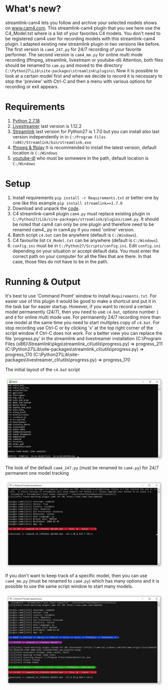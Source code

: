 What's new?
===========
streamlink-cam4 lets you follow and archive your selected models shows on www.cam4.com.
This streamlink-cam4 plugin that you see here use the C4_Model.txt where is a list of your favorites C4 models.
You don't need to be registered cam4 user for recording models with this streamlink-cam4 plugin.
I adapted existing new streamlink plugin in two versions like before.
The first version is `cam4_247.py` for 24/7 recording of your favorite performer.
The second version is `cam4_mm.py` for online multi mode recording (ffmpeg, streamlink, livestream or youtube-dl)
Attention, both files should be renamed to `cam.py` and moved to the directory `C:\Python27\Lib\site-packages\streamlink\plugins\`
Now it is possible to look at a certain model first and when we decide to record it is necessary to stop the 'preview' with Ctrl-C and then a menu with various options for recording or exit appears.

Requirements
============
1. [Python 2.7.18](https://www.python.org/ftp/python/2.7.18/python-2.7.18.msi)
2. [Livestreamer](https://github.com/chrippa/livestreamer/releases) last version is 1.12.2
3. [Streamlink](https://github.com/streamlink/streamlink/releases) last version for Python27 is 1.7.0 but you can install also last version independently in in `C:/Program Files (x86)/Streamlink/bin/streamlink.exe`
4. [ffmpeg & ffplay](https://ffmpeg.zeranoe.com/builds/) It is recommended to install the latest version, default location is `C:/Windows`
5. [youtube-dl](https://github.com/rg3/youtube-dl) who must be somewere in the path, default location is `C:/Windows`

Setup
=====
1. Install requirements `pip install -r Requirements.txt` or better one by one like this example `pip install streamlink==1.7.0`
2. Download and unpack the [code](https://codeload.github.com/horacio9a/streamlink-cam4/zip/master).
3. C4 streamlink-cam4 plugin `cam4.py` must replace existing plugin in `C:/Python27/Lib/site-packages/streamlink/plugins/cam4.py`. It should be noted that cam4 can only be one plugin and therefore need to be renamed cam4_.py in cam4.py if you need 'online' version.
4. Batch script `c4.bat` can be anywhere (default is `C:/Windows`).
5. C4 favourite list `C4_Model.txt` can be anywhere (default is `C:/Windows`).
6. `config.ini` must be in `C:/Python27/Scripts/config.ini`. Edit `config.ini` depending on your situation or accept default data. You must enter the correct path on your computer for all the files that are there. In that case, those files do not have to be in the path.

Running & Output
================
It's best to use 'Command Promt' window to install `Requirements.txt`.
For easier use of this plugin it would be good to make a shortcut and put it in the task bar for easier startup. 
However, if you want to record a certain model permanently (24/7), then you need to use `c4.bat`, options number `1` and `0` for online multi mode use.
For permanently 24/7 recording more than one model at the same time you need to start multiples copy of `c4.bat`. 
For stop recording use Ctrl-C or by clicking 'x' at the top right corner of the script window if Ctrl-C does not work.
For a better view you can replace the file 'progress.py' in the streamlink and livestreamer installation 
(C:\Program Files (x86)\Streamlink\pkgs\streamlink_cli\utils\progress.py) => progress_211
(C:\Python27\Lib\site-packages\streamlink_cli\utils\progress.py) => progress_170
(C:\Python27\Lib\site-packages\livestreamer_cli\utils\progress.py) => progress_170

The initial layout of the `c4.bat` script

![alt screenshot](./screenshot0.jpg)

The look of the default `cam4_247.py` (must be renamed to `cam4.py`) for 24/7 permanent one model tracking

![alt screenshot](./screenshot1.jpg)

If you don't want to keep track of a specific model, then you can use `cam4_mm.py` (must be renamed to `cam4.py`) which has many options and it is possible to use the same script window to start many models.

![alt screenshot](./screenshot2.jpg)
